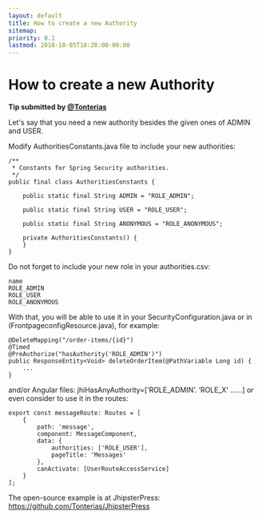 ```yaml
---
layout: default
title: How to create a new Authority
sitemap:
priority: 0.1
lastmod: 2018-10-05T18:20:00-00:00
---
```

# How to create a new Authority

__Tip submitted by [@Tonterias](https://github.com/Tonterias)__

Let's say that you need a new authority besides the given ones of ADMIN and USER.

Modify AuthoritiesConstants.java file to include your new authorities:

	/**
	 * Constants for Spring Security authorities.
	 */
	public final class AuthoritiesConstants {
	
	    public static final String ADMIN = "ROLE_ADMIN";
	
	    public static final String USER = "ROLE_USER";
	
	    public static final String ANONYMOUS = "ROLE_ANONYMOUS";
	
	    private AuthoritiesConstants() {
	    }
	}

Do not forget to include your new role in your authorities.csv:

	name
	ROLE_ADMIN
	ROLE_USER
	ROLE_ANONYMOUS


With that, you will be able to use it in your SecurityConfiguration.java or in (FrontpageconfigResource.java), for example:
	
	@DeleteMapping("/order-items/{id}")
	@Timed
	@PreAuthorize("hasAuthority('ROLE_ADMIN')")
	public ResponseEntity<Void> deleteOrderItem(@PathVariable Long id) {
	    ...
	}

and/or Angular files: jhiHasAnyAuthority=[‘ROLE_ADMIN’. ‘ROLE_X’ ……] or even consider to use it in the routes:

	export const messageRoute: Routes = [
	    {
	        path: 'message',
	        component: MessageComponent,
	        data: {
	            authorities: ['ROLE_USER'],
	            pageTitle: 'Messages'
	        },
	        canActivate: [UserRouteAccessService]
	    }
	];
	
The open-source example is at JhipsterPress: https://github.com/Tonterias/JhipsterPress
